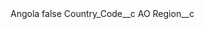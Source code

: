 <?xml version="1.0" encoding="UTF-8"?>
<CustomMetadata xmlns="http://soap.sforce.com/2006/04/metadata" xmlns:xsi="http://www.w3.org/2001/XMLSchema-instance" xmlns:xsd="http://www.w3.org/2001/XMLSchema">
    <label>Angola</label>
    <protected>false</protected>
    <values>
        <field>Country_Code__c</field>
        <value xsi:type="xsd:string">AO</value>
    </values>
    <values>
        <field>Region__c</field>
        <value xsi:nil="true"/>
    </values>
</CustomMetadata>
